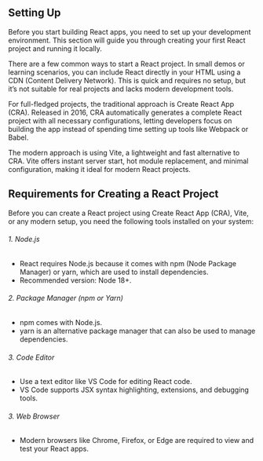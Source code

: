 ## Setting Up

Before you start building React apps, you need to set up your development environment. This section will guide you through creating your first React project and running it locally.

There are a few common ways to start a React project. In small demos or learning scenarios, you can include React directly in your HTML using a CDN (Content Delivery Network). This is quick and requires no setup, but it’s not suitable for real projects and lacks modern development tools.

For full-fledged projects, the traditional approach is Create React App (CRA). Released in 2016, CRA automatically generates a complete React project with all necessary configurations, letting developers focus on building the app instead of spending time setting up tools like Webpack or Babel.

The modern approach is using Vite, a lightweight and fast alternative to CRA. Vite offers instant server start, hot module replacement, and minimal configuration, making it ideal for modern React projects.

## Requirements for Creating a React Project

Before you can create a React project using Create React App (CRA), Vite, or any modern setup, you need the following tools installed on your system:

###### 1. Node.js

- React requires Node.js because it comes with npm (Node Package Manager) or yarn, which are used to install dependencies.
- Recommended version: Node 18+.

###### 2. Package Manager (npm or Yarn)

- npm comes with Node.js.
- yarn is an alternative package manager that can also be used to manage dependencies.

###### 3. Code Editor

- Use a text editor like VS Code for editing React code.
- VS Code supports JSX syntax highlighting, extensions, and debugging tools.

###### 3. Web Browser

- Modern browsers like Chrome, Firefox, or Edge are required to view and test your React apps.
